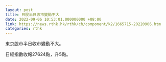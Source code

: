 ```yaml
---
layout: post
title: 日股半日收市變動不大
date: 2022-09-06 10:53:01.000000000 +08:00
link: https://news.rthk.hk/rthk/ch/component/k2/1665715-20220906.htm
categories: rthk
---
```


東京股市半日收市變動不大。

日經指數收報27624點，升5點。
